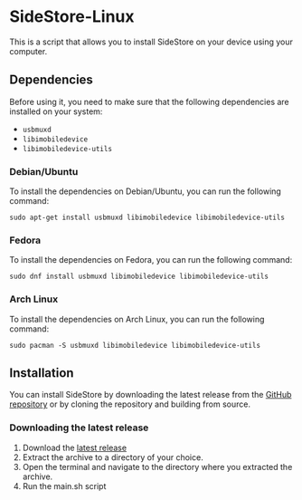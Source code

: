 # SideStore-Linux
This is a script that allows you to install SideStore on your device using your computer.

## Dependencies
Before using it, you need to make sure that the following dependencies are installed on your system:

- `usbmuxd`
- `libimobiledevice`
- `libimobiledevice-utils`

### Debian/Ubuntu
To install the dependencies on Debian/Ubuntu, you can run the following command:
```
sudo apt-get install usbmuxd libimobiledevice libimobiledevice-utils
```

### Fedora
To install the dependencies on Fedora, you can run the following command:
```
sudo dnf install usbmuxd libimobiledevice libimobiledevice-utils
```
### Arch Linux
To install the dependencies on Arch Linux, you can run the following command:
```
sudo pacman -S usbmuxd libimobiledevice libimobiledevice-utils
```

## Installation

You can install SideStore by downloading the latest release from the [GitHub repository](https://github.com/username/repo) or by cloning the repository and building from source.

### Downloading the latest release

1. Download the [latest release](https://github.com/SoftwareRat/sidestore-linux/archive/refs/heads/master.zip)
3. Extract the archive to a directory of your choice.
4. Open the terminal and navigate to the directory where you extracted the archive.
5. Run the main.sh script
